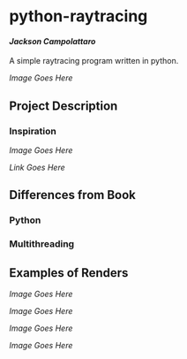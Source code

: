 # python-raytracing
#### *Jackson Campolattaro*
A simple raytracing program written in python.

*Image Goes Here*

## Project Description

### Inspiration

*Image Goes Here*

*Link Goes Here*

## Differences from Book

### Python

### Multithreading

## Examples of Renders

*Image Goes Here*

*Image Goes Here*

*Image Goes Here*

*Image Goes Here*

